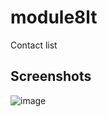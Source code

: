 # module8lt
Contact list
## Screenshots
![image](https://github.com/Rokeya0/module8lt/assets/135530632/8e8d4fd2-2268-4bea-b625-9110368d80d4)

